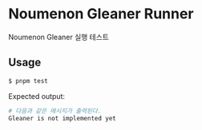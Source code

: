 # Noumenon Gleaner Runner

Noumenon Gleaner 실행 테스트

## Usage

```bash
$ pnpm test
```

Expected output:

```bash
# 다음과 같은 메시지가 출력된다.
Gleaner is not implemented yet
```
